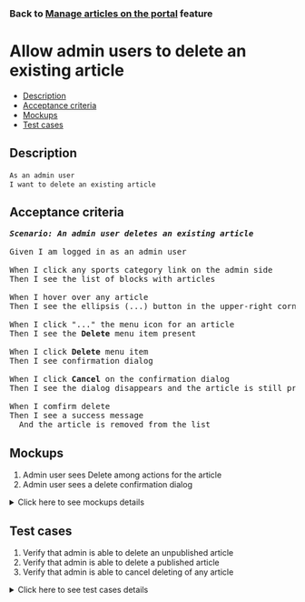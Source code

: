 ### Back to [Manage articles on the portal](../../) feature

# Allow admin users to delete an existing article

- [Description](#description)
- [Acceptance criteria](#acceptance-criteria)
- [Mockups](#mockups)
- [Test cases](#test-cases)

## Description

    As an admin user
    I want to delete an existing article

## Acceptance criteria

<pre>
<b><i>Scenario: An admin user deletes an existing article</i></b>

Given I am logged in as an admin user

When I click any sports category link on the admin side
Then I see the list of blocks with articles

When I hover over any article
Then I see the ellipsis (...) button in the upper-right corner

When I click "..." the menu icon for an article
Then I see the <b>Delete</b> menu item present

When I click <b>Delete</b> menu item
Then I see confirmation dialog

When I click <b>Cancel</b> on the confirmation dialog
Then I see the dialog disappears and the article is still present

When I comfirm delete
Then I see a success message
  And the article is removed from the list
</pre>

## Mockups

1. Admin user sees Delete among actions for the article
2. Admin user sees a delete confirmation dialog

<details>
  <summary>Click here to see mockups details</summary>

**1. Admin user sees Delete among actions for the article:**

![Admin user sees Delete among actions for the article](/products/sport_news_portal/web_application_features/manage_articles/images/published_article_actions.png)

**2. Admin user sees a delete confirmation dialog:**

![Admin user sees a delete confirmation dialog](/products/sport_news_portal/web_application_features/manage_articles/images/delete_article_confirmation.png)

</details>

## Test cases

1. Verify that admin is able to delete an unpublished article
2. Verify that admin is able to delete a published article
3. Verify that admin is able to cancel deleting of any article

<details>
  <summary>Click here to see test cases details</summary>

### **#1. Verify that admin is able to delete an unpublished article**

|Preconditions|Steps|Expected result
--------------|-----|----------
|- Log in by admin account</br>- Go to the category configuration page</br>- There is an unpublished article|1) Hover over an unpublished article</br>2) Click "..." button -> <b>Delete</b> menu item</br>3) On the confirmation popover, click the <b>Yes</b> button|3) A success message is shown and article is deleted from the list|

### **#2. Verify that admin is able to delete a published article**

|Preconditions|Steps|Expected result
--------------|-----|----------
|- Log in by admin account</br>- Go to the category configuration page</br>- There is a published article|1) Hover over a published article</br>2) Click "..." button -> <b>Delete</b> menu item</br>3) On the confirmation popover, click the <b>Yes</b> button|3) A success message is shown and article is deleted from the list|

### **#3. Verify that admin is able to cancel deleting of any article**

|Preconditions|Steps|Expected result
--------------|-----|----------
|- Log in by admin account</br>- Go to the category configuration page</br>- There is a published article|1) Hover over a published article</br>2) Click "..." button -> <b>Delete</b> menu item</br>3) On the confirmation popover, click the <b>Cancel</b> button|3) The article is present in the list|

</details>

